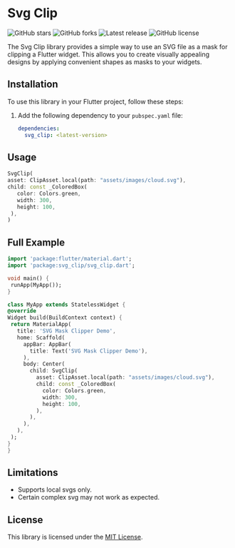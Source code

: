# Svg Clip

![GitHub stars](https://img.shields.io/github/stars/humblerookie/svg-clip?style=social)
![GitHub forks](https://img.shields.io/github/forks/humblerookie/svg-clip?style=social)
![Latest release](https://img.shields.io/github/v/release/humblerookie/svg-clip)
![GitHub license](https://img.shields.io/github/license/humblerookie/svg-clip)

The Svg Clip library provides a simple way to use an SVG file as a mask for clipping a Flutter widget.
This allows you to create visually appealing designs by applying convenient shapes as masks to your widgets.

## Installation

To use this library in your Flutter project, follow these steps:

1. Add the following dependency to your `pubspec.yaml` file:

   ```yaml
   dependencies:
     svg_clip: <latest-version>
   ```

## Usage

```dart
SvgClip(
asset: ClipAsset.local(path: "assets/images/cloud.svg"),
child: const _ColoredBox(
   color: Colors.green,
   width: 300,
   height: 100,
 ),
)
```

## Full Example

   ```dart
import 'package:flutter/material.dart';
import 'package:svg_clip/svg_clip.dart';

void main() {
    runApp(MyApp());
}

class MyApp extends StatelessWidget {
  @override
  Widget build(BuildContext context) {
    return MaterialApp(
      title: 'SVG Mask Clipper Demo',
      home: Scaffold(
        appBar: AppBar(
          title: Text('SVG Mask Clipper Demo'),
        ),
        body: Center(
          child: SvgClip(
            asset: ClipAsset.local(path: "assets/images/cloud.svg"),
            child: const _ColoredBox(
              color: Colors.green,
              width: 300,
              height: 100,
            ),
          ),
        ),
      ),
    );
  }
}
   ```

## Limitations

- Supports local svgs only.
- Certain complex svg may not work as expected.

## License

This library is licensed under the [MIT License](LICENSE).